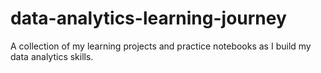 # data-analytics-learning-journey
A collection of my learning projects and practice notebooks as I build my data analytics skills.

